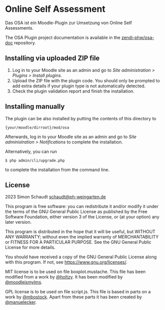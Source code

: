 # Online Self Assessment #

Das OSA ist ein Moodle-Plugin zur Umsetzung von Online Self Assessments.


The OSA Plugin project documentation is available in the [zendi-phw/osa-doc](https://github.com/zendi-phw/osa-doc) repository.

## Installing via uploaded ZIP file ##

1. Log in to your Moodle site as an admin and go to _Site administration >
   Plugins > Install plugins_.
2. Upload the ZIP file with the plugin code. You should only be prompted to add
   extra details if your plugin type is not automatically detected.
3. Check the plugin validation report and finish the installation.

## Installing manually ##

The plugin can be also installed by putting the contents of this directory to

    {your/moodle/dirroot}/mod/osa

Afterwards, log in to your Moodle site as an admin and go to _Site administration >
Notifications_ to complete the installation.

Alternatively, you can run

    $ php admin/cli/upgrade.php

to complete the installation from the command line.

## License ##

2023 Simon Schaudt <schaudt@ph-weingarten.de>

This program is free software: you can redistribute it and/or modify it under
the terms of the GNU General Public License as published by the Free Software
Foundation, either version 3 of the License, or (at your option) any later
version.

This program is distributed in the hope that it will be useful, but WITHOUT ANY
WARRANTY; without even the implied warranty of MERCHANTABILITY or FITNESS FOR A
PARTICULAR PURPOSE.  See the GNU General Public License for more details.

You should have received a copy of the GNU General Public License along with
this program.  If not, see <https://www.gnu.org/licenses/>.

MIT license is to be used on file boxplot.mustache. This file has been modified from a work by [@holtzy](https://github.com/holtzy/). It has been modified by [@moodleismylms](https://github.com/moodleismylms).

GPL license is to be used on file script.js. This file is based in parts on a work by [@mbostock](https://gist.github.com/mbostock). Apart from these parts it has been created by [@manuelecker](https://github.com/manuelecker).


